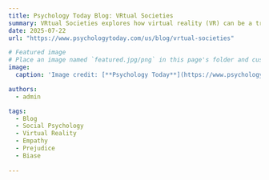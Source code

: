 ```yaml
---
title: Psychology Today Blog: VRtual Societies
summary: VRtual Societies explores how virtual reality (VR) can be a transformative tool in social psychology, impacting human behavior, perceptions, and social issues. It delves into VR's potential to influence areas like voting behavior, reduce gender and other biases, foster empathy, and promote inclusion by allowing users to experience diverse perspectives.
date: 2025-07-22
url: "https://www.psychologytoday.com/us/blog/vrtual-societies"

# Featured image
# Place an image named `featured.jpg/png` in this page's folder and customize its options here.
image:
  caption: 'Image credit: [**Psychology Today**](https://www.psychologytoday.com/us)'

authors:
  - admin

tags:
  - Blog
  - Social Psychology
  - Virtual Reality
  - Empathy
  - Prejudice
  - Biase
  
---
```


